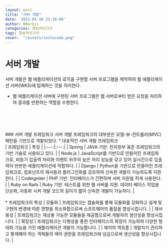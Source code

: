 ```yaml
---
layout: post
title: "서버 개발"
date: '2021-01-10 23:30:00'
author: BBarkji
categories: 정보처리기사
tags: 정보처리기사
cover:  "/assets/instacode.png"
---
```




# 서버 개발                
서버 개발은 웹 애플리케이션의 로직을 구현할 서버 프로그램을 제작하여 웹 애플리케이션 서버(WAS)에 탑재하는 것을 의미한다.
<br/>
* 웹 애플리케이션 서버에 구현된 서버 프로그램은 웹 서버로부터 받은 요청을 처리하여 결과를 반환하는 역할을 수행한다.
<br/>
<br/>
<br/>
<br/>
### 서버 개발 프레임워크 
서버 개발 프레임워크의 대부분은 모델-뷰-컨트롤러(MVC) 패턴을 기반으로 개발되었다.
* 대표적인 서버 개발 프레임워크
<br/>
| 프레임워크 | 특징 |                 
|:---:|:---:|                  
| Spring | JAVA 기반. 전자정부 표준 프레임워크의 기반 기술로 사용되고 있다. |                    
| Node.js | JavaScript를 기반으로 만들어진 프레임워크로, 비동기 입출력 처리와 이벤트 위주의 높은 처리 성능을 갖고 있어 실시간으로 입출력이 빈번한 애플리케이션에 적합하다. |                         
| Django | Python을 기반으로 만들어진 프레임워크로, 컴포넌트의 재사용과 플러그인화를 강조하여 신속한 개발이 가능하도록 지원한다. |                    
| Codeigniter | PHP 기반. 인터페이스가 간편하며 서버 자원을 적게 사용한다. |               
| Ruby on Rails | Ruby 기반. 테스트를 위한 웹 서버를 지원. 데이터 베이스 작업을 단순화, 자동화 시켜 개발 코드의 길이가 짧아 신속한 개발이 가능하다. |                   
<br/>
<br/>
* 프레임워크의 특성            
| 모듈화 | 프레임워크는 캡슐화를 통해 모듈화를 강화하고 설계 및 구현의 변경에 따른 영향을 최소화함으로써 소프트웨어의 품질을 향상시킵니다. |                  
| 재사용성 | 프레임워크는 재상용 가능한 모듈들을 제공함으로써 개발자의 생산성을 향상시킵니다. |                 
| 확장성 | 프레임워크는 다형성을 통한 인터페이스의 확장이 가능하여 다양한 형태와 기능을 가진 애플리케이션 개발이 가능합니다. |                           
| 제어의 역흐름 | 개발자가 관리하고 통제해야 하는 객체들의 제어 권한을 프레임워크에 넘김으로써 생산성을 향상시킵니다. |                     